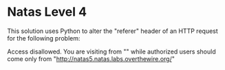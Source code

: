 # Natas Level 4

This solution uses Python to alter the "referer" header of an HTTP request for the following problem:

Access disallowed. You are visiting from "" while authorized users should come only from "http://natas5.natas.labs.overthewire.org/"
